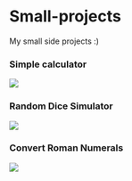 # Small-projects
My small side projects :)

<h3>Simple calculator</h3>
<a href="https://github.com/MarianaAa01/Simple-Calculator">
  <img align="center" src="https://github-readme-stats.vercel.app/api/pin/?username=MarianaAa01&theme=rose&repo=Simple-Calculator" />
</a>

<br>

<h3>Random Dice Simulator</h3>
<a href="https://github.com/MarianaAa01/Random-dice">
  <img align="center" src="https://github-readme-stats.vercel.app/api/pin/?username=MarianaAa01&theme=rose&repo=Random-dice" />
</a>

<br>

<h3>Convert Roman Numerals</h3>
<a href="https://github.com/MarianaAa01/Convert-Roman-Numerals">
  <img align="center" src="https://github-readme-stats.vercel.app/api/pin/?username=MarianaAa01&theme=rose&repo=Convert-Roman-Numerals" />
</a>
